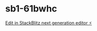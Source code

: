 # sb1-61bwhc

[Edit in StackBlitz next generation editor ⚡️](https://stackblitz.com/~/github.com/UCARON/sb1-61bwhc)